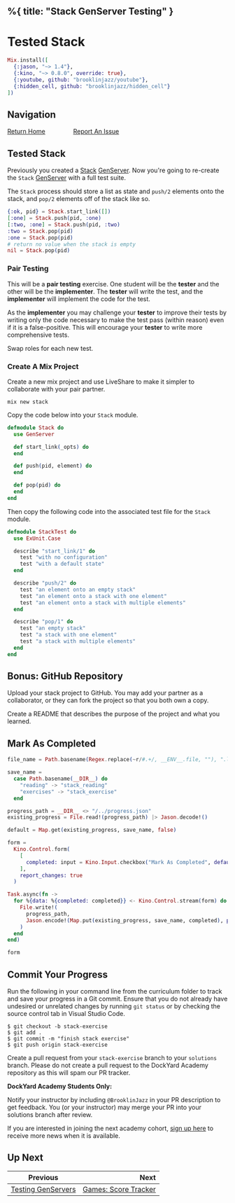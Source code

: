%{
  title: "Stack GenServer Testing"
}
---
# Tested Stack

```elixir
Mix.install([
  {:jason, "~> 1.4"},
  {:kino, "~> 0.8.0", override: true},
  {:youtube, github: "brooklinjazz/youtube"},
  {:hidden_cell, github: "brooklinjazz/hidden_cell"}
])
```

## Navigation

[Return Home](../start.livemd)<span style="padding: 0 30px"></span>
[Report An Issue](https://github.com/DockYard-Academy/beta_curriculum/issues/new?assignees=&labels=&template=issue.md&title=)

## Tested Stack

Previously you created a [Stack](./stack_server.livemd) [GenServer](https://hexdocs.pm/elixir/GenServer.html). Now you're going to re-create the `Stack` [GenServer](https://hexdocs.pm/elixir/GenServer.html) with a full test suite.

The `Stack` process should store a list as state and `push/2` elements onto the stack, and `pop/2` elements off of the stack like so.

<!-- livebook:{"force_markdown":true} -->

```elixir
{:ok, pid} = Stack.start_link([])
[:one] = Stack.push(pid, :one)
[:two, :one] = Stack.push(pid, :two)
:two = Stack.pop(pid)
:one = Stack.pop(pid)
# return no value when the stack is empty
nil = Stack.pop(pid)
```

<!-- livebook:{"break_markdown":true} -->

### Pair Testing

This will be a **pair testing** exercise. One student will be the **tester** and the other will be the **implementer**. The **tester** will write the test, and the **implementer** will implement the code for the test.

As the **implementer** you may challenge your **tester** to improve their tests by writing only the code necessary to make the test pass (within reason) even if it is a false-positive. This will encourage your **tester** to write more comprehensive tests.

Swap roles for each new test.

<!-- livebook:{"break_markdown":true} -->

### Create A Mix Project

Create a new mix project and use LiveShare to make it simpler to collaborate with your pair partner.

```
mix new stack
```

Copy the code below into your `Stack` module.

```elixir
defmodule Stack do
  use GenServer

  def start_link(_opts) do
  end

  def push(pid, element) do
  end

  def pop(pid) do
  end
end
```

Then copy the following code into the associated test file for the `Stack` module.

```elixir
defmodule StackTest do
  use ExUnit.Case

  describe "start_link/1" do
    test "with no configuration"
    test "with a default state"
  end

  describe "push/2" do
    test "an element onto an empty stack"
    test "an element onto a stack with one element"
    test "an element onto a stack with multiple elements"
  end

  describe "pop/1" do
    test "an empty stack"
    test "a stack with one element"
    test "a stack with multiple elements"
  end
end
```

## Bonus: GitHub Repository

Upload your stack project to GitHub. You may add your partner as a collaborator, or they can fork the project so that you both own a copy.

Create a README that describes the purpose of the project and what you learned.

## Mark As Completed

<!-- livebook:{"attrs":{"source":"file_name = Path.basename(Regex.replace(~r/#.+/, __ENV__.file, \"\"), \".livemd\")\n\nsave_name =\n  case Path.basename(__DIR__) do\n    \"reading\" -> \"stack_reading\"\n    \"exercises\" -> \"stack_exercise\"\n  end\n\nprogress_path = __DIR__ <> \"/../progress.json\"\nexisting_progress = File.read!(progress_path) |> Jason.decode!()\n\ndefault = Map.get(existing_progress, save_name, false)\n\nform =\n  Kino.Control.form(\n    [\n      completed: input = Kino.Input.checkbox(\"Mark As Completed\", default: default)\n    ],\n    report_changes: true\n  )\n\nTask.async(fn ->\n  for %{data: %{completed: completed}} <- Kino.Control.stream(form) do\n    File.write!(\n      progress_path,\n      Jason.encode!(Map.put(existing_progress, save_name, completed), pretty: true)\n    )\n  end\nend)\n\nform","title":"Track Your Progress"},"chunks":null,"kind":"Elixir.HiddenCell","livebook_object":"smart_cell"} -->

```elixir
file_name = Path.basename(Regex.replace(~r/#.+/, __ENV__.file, ""), ".livemd")

save_name =
  case Path.basename(__DIR__) do
    "reading" -> "stack_reading"
    "exercises" -> "stack_exercise"
  end

progress_path = __DIR__ <> "/../progress.json"
existing_progress = File.read!(progress_path) |> Jason.decode!()

default = Map.get(existing_progress, save_name, false)

form =
  Kino.Control.form(
    [
      completed: input = Kino.Input.checkbox("Mark As Completed", default: default)
    ],
    report_changes: true
  )

Task.async(fn ->
  for %{data: %{completed: completed}} <- Kino.Control.stream(form) do
    File.write!(
      progress_path,
      Jason.encode!(Map.put(existing_progress, save_name, completed), pretty: true)
    )
  end
end)

form
```

## Commit Your Progress

Run the following in your command line from the curriculum folder to track and save your progress in a Git commit.
Ensure that you do not already have undesired or unrelated changes by running `git status` or by checking the source control tab in Visual Studio Code.

```
$ git checkout -b stack-exercise
$ git add .
$ git commit -m "finish stack exercise"
$ git push origin stack-exercise
```

Create a pull request from your `stack-exercise` branch to your `solutions` branch.
Please do not create a pull request to the DockYard Academy repository as this will spam our PR tracker.

**DockYard Academy Students Only:**

Notify your instructor by including `@BrooklinJazz` in your PR description to get feedback.
You (or your instructor) may merge your PR into your solutions branch after review.

If you are interested in joining the next academy cohort, [sign up here](https://academy.dockyard.com/) to receive more news when it is available.

## Up Next

| Previous                                                   | Next                                                            |
| ---------------------------------------------------------- | --------------------------------------------------------------: |
| [Testing GenServers](../reading/testing_genservers.livemd) | [Games: Score Tracker](../exercises/games_score_tracker.livemd) |

